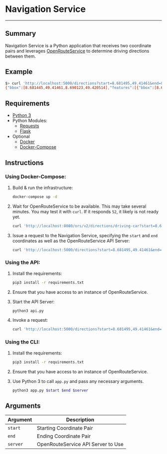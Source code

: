 # Navigation Service

<hr>

## Summary

Navigation Service is a Python application that receives two coordinate pairs and leverages [OpenRouteService](https://github.com/GIScience/openrouteservice) to determine driving directions between them. 

## Example

```bash
$> curl 'http://localhost:5000/directions?start=8.681495,49.41461&end=8.687872,49.420318&server=http://ors-app:8080/ors/v2/'
{"bbox":[8.681445,49.41461,8.690123,49.420514],"features":[{"bbox":[8.681445,49.41461,8.690123,49.420514],"geometry":{"coordinates":[[8.681495,49.41461],[8.681445,49.415755],[8.681509,49.416087],[8.681674,49.4166],[8.681815,49.417079],[8.681873,49.417276],[8.681882,49.417391],[8.682107,49.41739],[8.682461,49.417389],[8.68269,49.417388],[8.682782,49.417388],[8.683596,49.417386],[8.684681,49.417373],[8.685382,49.417368],[8.68504,49.419273],[8.686507,49.41943],[8.687109,49.419488],[8.6883,49.41962],[8.688398,49.41963],[8.690104,49.419828],[8.690123,49.419833],[8.689854,49.420216],[8.689652,49.420514],[8.68963,49.42051],[8.688601,49.420393],[8.687872,49.420318]],"type":"LineString"},"properties":{"segments":[{"distance":1365.3,"duration":315.2,"steps":[{"distance":312.2,"duration":74.9,"instruction":"Head north on Wielandtstra\u00dfe","name":"Wielandtstra\u00dfe","type":11,"way_points":[0,6]},{"distance":253.2,"duration":60.8,"instruction":"Turn right onto M\u00f6nchhofstra\u00dfe","name":"M\u00f6nchhofstra\u00dfe","type":1,"way_points":[6,13]},{"distance":213.2,"duration":51.2,"instruction":"Turn left onto Keplerstra\u00dfe","name":"Keplerstra\u00dfe","type":0,"way_points":[13,14]},{"distance":372.9,"duration":89.5,"instruction":"Turn right onto Moltkestra\u00dfe","name":"Moltkestra\u00dfe","type":1,"way_points":[14,20]},{"distance":83.0,"duration":7.5,"instruction":"Turn left onto Handschuhsheimer Landstra\u00dfe, B 3","name":"Handschuhsheimer Landstra\u00dfe, B 3","type":0,"way_points":[20,22]},{"distance":130.8,"duration":31.4,"instruction":"Turn left onto Roonstra\u00dfe","name":"Roonstra\u00dfe","type":0,"way_points":[22,25]},{"distance":0.0,"duration":0.0,"instruction":"Arrive at Roonstra\u00dfe, straight ahead","name":"-","type":10,"way_points":[25,25]}]}],"summary":{"distance":1365.3,"duration":315.2},"way_points":[0,25]},"type":"Feature"}],"metadata":{"attribution":"openrouteservice.org, OpenStreetMap contributors","engine":{"build_date":"2021-12-05T21:43:16Z","graph_date":"2021-12-05T21:45:58Z","version":"6.6.1"},"query":{"coordinates":[[8.681495,49.41461],[8.687872,49.420318]],"format":"json","profile":"driving-car"},"service":"routing","timestamp":1638740766945},"type":"FeatureCollection"}
````

## Requirements

* [Python 3](https://www.python.org/downloads/)
* Python Modules: 
  * [Requests](https://docs.python-requests.org/en/latest/user/install/)
  * [Flask](https://flask.palletsprojects.com/en/2.0.x/installation/)
* Optional
  * [Docker](https://docs.docker.com/get-docker/)
  * [Docker-Compose](https://docs.docker.com/compose/install/)



## Instructions

### Using Docker-Compose:

1. Build & run the infrastructure:
   ```bash
   docker-compose up -d
   ```

2. Wait for OpenRouteService to be available. This may take several minutes. You may test it with `curl`. If it responds `52`, it likely is not ready yet.

   ```bash
   curl 'http://localhost:8080/ors/v2/directions/driving-car?start=8.681495,49.41461&end=8.687872,49.420318'
   ```

3. Issue a request to the Navigation Service, specifying the `start` and `end` coordinates as well as the OpenRouteService API Server:

   ```bash
   curl 'http://localhost:5000/directions?start=8.681495,49.41461&end=8.687872,49.420318&server=http://ors-app:8080/ors/v2/'
   ```

### Using the API:

1. Install the requirements:

   ```bash
   pip3 install -r requirements.txt
   ```

2. Ensure that you have access to an instance of OpenRouteService.

2. Start the API Server:

   ```bash
   python3 api.py
   ```

3. Invoke a request:

   ```bash
   curl 'http://localhost:5000/directions?start=8.681495,49.41461&end=8.687872,49.420318&server=http://localhost:8080/ors/v2/'
   ```
### Using the CLI:

1. Install the requirements:

   ```bash
   pip3 install -r requirements.txt
   ```

2. Ensure that you have access to an instance of OpenRouteService.

2. Use Python 3 to call `app.py` and pass any necessary arguments. 

   ```bash
   python3 app.py $start $end $server
   ```

## Arguments

| Argument | Description                        |
| -------- | ---------------------------------- |
| `start`  | Starting Coordinate Pair           |
| `end`    | Ending Coordinate Pair             |
| `server` | OpenRouteService API Server to Use |



